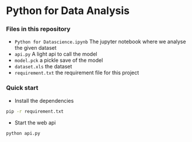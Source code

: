 # Python for Data Analysis

### Files in this repository
* `Python for Datascience.ipynb` The jupyter notebook where we analyse the given dataset
* `api.py` A light api to call the model
* `model.pck` a pickle save of the model
* `dataset.xls` the dataset
* `requirement.txt` the requirement file for this project

### Quick start

- Install the dependencies
```bash
pip -r requirement.txt
```

- Start the web api
```bash
python api.py
```
